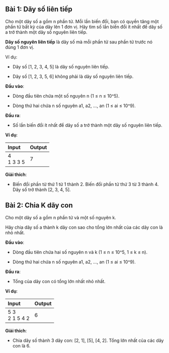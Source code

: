 ## Bài 1: Dãy số liên tiếp

Cho một dãy số a gồm n phần tử.
Mỗi lần biến đổi, bạn có quyền tăng một phần tử bất kỳ của dãy lên 1 đơn vị.
Hãy tìm số lần biến đổi ít nhất để dãy số a trở thành một dãy số nguyên liên tiếp.

**Dãy số nguyên liên tiếp** là dãy số mà mỗi phần tử sau phần tử trước nó đúng 1 đơn vị.

Ví dụ:

- Dãy số [1, 2, 3, 4, 5] là dãy số nguyên liên tiếp.

- Dãy số [1, 2, 3, 5, 6] không phải là dãy số nguyên liên tiếp.

**Đầu vào**:

- Dòng đầu tiên chứa một số nguyên n (1 ≤ n ≤ 10^5).

- Dòng thứ hai chứa n số nguyên a1, a2, ..., an (1 ≤ ai ≤ 10^9).

**Đầu ra**:

- Số lần biến đổi ít nhất để dãy số a trở thành một dãy số nguyên liên tiếp.

**Ví dụ**:

| Input | Output |
|:-------|:--------|
| 4 <br> 1 3 3 5 | 7 |

**Giải thích**:

- Biến đổi phần tử thứ 1 từ 1 thành 2. Biến đổi phần tử thứ 3 từ 3 thành 4. Dãy số trở thành [2, 3, 4, 5].

## Bài 2: Chia K dãy con

Cho một dãy số a gồm n phần tử và một số nguyên k.

Hãy chia dãy số a thành k dãy con sao cho tổng lớn nhất của các dãy con là nhỏ nhất.

**Đầu vào**:

- Dòng đầu tiên chứa hai số nguyên n và k (1 ≤ n ≤ 10^5, 1 ≤ k ≤ n).

- Dòng thứ hai chứa n số nguyên a1, a2, ..., an (1 ≤ ai ≤ 10^9).

**Đầu ra**:

- Tổng của dãy con có tổng lớn nhất nhỏ nhất.

**Ví dụ**:

| Input | Output |
|:-------|:--------|
| 5 3 <br> 2 1 5 4 2 | 6 |

**Giải thích**:

- Chia dãy số thành 3 dãy con: [2, 1], [5], [4, 2]. Tổng lớn nhất của các dãy con là 6.


